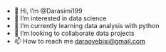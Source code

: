 - 👋 Hi, I’m @Darasimi199
- 👀 I’m interested in data science
- 🌱 I’m currently learning data analysis with python
- 💞️ I’m looking to collaborate data projects
- 📫 How to reach me daraoyebisi@gmail.com

<!---
Darasimi199/Darasimi199 is a ✨ special ✨ repository because its `README.md` (this file) appears on your GitHub profile.
You can click the Preview link to take a look at your changes.
--->
